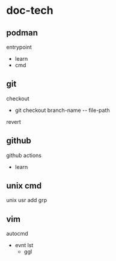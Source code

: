 
# doc-tech


## podman

entrypoint
- learn
- cmd


## git

checkout
- git checkout branch-name -- file-path

revert


## github

github actions
- learn


## unix cmd

unix usr add grp


## vim

autocmd
- evnt lst
  - ggl


